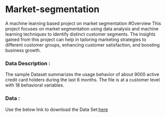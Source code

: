 # Market-segmentation
A machine learning based project on market segmentation
#Overview
This project focuses on market segmentation using data analysis and machine learning techniques to identify distinct customer segments. The insights gained from this project can help in tailoring marketing strategies to different customer groups, enhancing customer satisfaction, and boosting business growth.
### Data Description : 
The sample Dataset summarizes the usage behavior of about 9000 active credit card holders during the last 6 months. The file is at a customer level with 18 behavioral variables.
### Data :  
Use the below link to download the Data Set:[here](https://github.com/pik1989/MarketSegmentation/blob/main/Clustered_Customer_Data.csv) 
